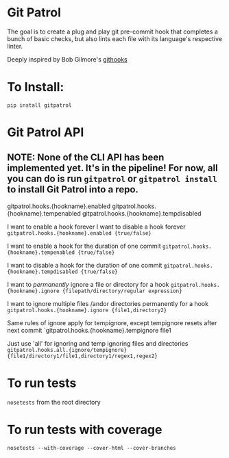 # Git Patrol
The goal is to create a plug and play git pre-commit hook that completes a bunch of basic checks, but also lints each file with its language's respective linter.


Deeply inspired by Bob Gilmore's [githooks](https://travis-ci.org/bobgilmore/githooks)

# To Install:
`pip install gitpatrol`

# Git Patrol API
## NOTE: None of the CLI API has been implemented yet. It's in the pipeline! For now, all you can do is run `gitpatrol` or `gitpatrol install` to install Git Patrol into a repo.
gitpatrol.hooks.{hookname}.enabled
gitpatrol.hooks.{hookname}.tempenabled
gitpatrol.hooks.{hookname}.tempdisabled

I want to enable a hook forever
I want to disable a hook forever
`gitpatrol.hooks.{hookname}.enabled {true/false}`

I want to enable a hook for the duration of one commit
`gitpatrol.hooks.{hookname}.tempenabled {true/false}`

I want to disable a hook for the duration of one commit
`gitpatrol.hooks.{hookname}.tempdisabled {true/false}`

I want to *permanently* ignore a file or directory for a hook
`gitpatrol.hooks.{hookname}.ignore {filepath/directory/regular expression}`

I want to ignore multiple files /andor directories permanently for a hook
`gitpatrol.hooks.{hookname}.ignore {file1,directory2}`

Same rules of ignore apply for tempignore, except tempignore resets after next commit
`gitpatrol.hooks.{hookname}.tempignore file1

Just use 'all' for ignoring and temp ignoring files and directories
`gitpatrol.hooks.all.{ignore/tempignore} {file1/directory1/file1,directory1/regex1,regex2}`

# To run tests
`nosetests` from the root directory

# To run tests with coverage
`nosetests --with-coverage --cover-html --cover-branches`
